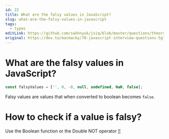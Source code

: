 ```yaml
---
id: 22
title: What are the falsy values in JavaScript?
slug: what-are-the-falsy-values-in-javascript
tags:
  - types
editLink: https://github.com/sakhnyuk/jsiq/blob/master/questions/theory/javascript/22.md
original: https://dev.to/macmacky/70-javascript-interview-questions-5gfi
---
```


# What are the falsy values in JavaScript?

```javascript
const falsyValues = ['', 0, -0, null, undefined, NaN, false];
```

Falsy values are values that when converted to boolean becomes `false`.

# How to check if a value is falsy?

Use the Boolean function or the Double NOT operator [!!](what-does-the-double-not-operator-do)
